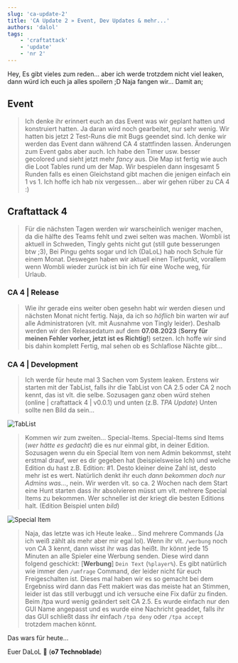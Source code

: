 ```yaml
---
slug: 'ca-update-2'
title: 'CA Update 2 » Event, Dev Updates & mehr...'
authors: 'dalol'
tags:
    - 'craftattack'
    - 'update'
    - 'nr 2' 
---
```


Hey, Es gibt vieles zum reden... aber ich werde trotzdem nicht viel leaken, dann würd ich euch ja alles spoilern ;D Naja fangen wir... Damit an;

## Event

> Ich denke ihr erinnert euch an das Event was wir geplant hatten und konstruiert hatten. Ja daran wird noch gearbeitet, nur sehr wenig. Wir hatten bis jetzt 2 Test-Runs die mit Bugs geendet sind. Ich denke wir werden das Event dann während CA 4 stattfinden lassen. Änderungen zum Event gabs aber auch. Ich habe den Timer usw. besser gecolored und sieht jetzt mehr *fancy* aus. Die Map ist fertig wie auch die Loot Tables rund um der Map. Wir bespielen dann insgesamt 5 Runden falls es einen Gleichstand gibt machen die jenigen einfach ein 1 vs 1. Ich hoffe ich hab nix vergessen... aber wir gehen rüber zu CA 4 :)

## Craftattack 4

> Für die nächsten Tagen werden wir warscheinlich weniger machen, da die hälfte des Teams fehlt und zwei selten was machen. Wombli ist aktuell in Schweden, Tingly gehts nicht gut (still gute besserungen btw ;3), Bei Pingu gehts sogar und Ich (DaLoL) hab noch Schule für einem Monat. Deswegen haben wir aktuell einen Tiefpunkt, vorallem wenn Wombli wieder zurück ist bin ich für eine Woche weg, für Urlaub. 

### CA 4 | Release

> Wie ihr gerade eins weiter oben gesehn habt wir werden diesen und nächsten Monat nicht fertig. Naja, da ich so *höflich* bin warten wir auf alle Administratoren (vlt. mit Ausnahme von Tingly leider). Deshalb werden wir den Releasedatum auf dem __07.08.2023__ (**Sorry für meinen Fehler vorher, jetzt ist es Richtig!**) setzen. Ich hoffe wir sind bis dahin komplett Fertig, mal sehen ob es Schlaflose Nächte gibt... 

### CA 4 | Development

> Ich werde für heute mal 3 Sachen vom System leaken. Erstens wir starten mit der TabList, falls ihr die TabList von CA 2.5 oder CA 2 noch kennt, das ist vlt. die selbe. Sozusagen ganz oben würd stehen (online | craftattack 4 | v0.0.1) und unten (z.B. *TPA Update*) Unten sollte nen Bild da sein... 

![TabList](/img/Tablist_1.png)

> Kommen wir zum zweiten... Special-Items. Special-Items sind Items (*wer hätte es gedacht*) die es nur einmal gibt, in deiner Edition. Sozusagen wenn du ein Special Item von nem Admin bekommst, steht erstmal drauf, wer es dir gegeben hat (beispielsweise Ich) und welche Edition du hast z.B. Edition: #1. Desto kleiner deine Zahl ist, desto mehr ist es wert. Natürlich denkt ihr euch *dann bekommen doch nur Admins was...*, nein. Wir werden vlt. so ca. 2 Wochen nach dem Start eine Hunt starten dass ihr absolvieren müsst um vlt. mehrere Special Items zu bekommen. Wer schneller ist der kriegt die besten Editions halt. (Edition Beispiel unten *bild*)

![Special Item](/img/special_items.png)

> Naja, das letzte was ich Heute leake... Sind mehrere Commands (Ja ich weiß zählt als mehr aber mir egal lol). Wenn ihr vlt. `/werbung` noch von CA 3 kennt, dann wisst ihr was das heißt. Ihr könnt jede 15 Minuten an alle Spieler eine Werbung senden. Diese wird dann folgend geschickt: [__Werbung__] `Dein Text` (`%player%`). Es gibt natürlich wie immer den `/umfrage` Command, der leider nicht für euch Freigeschalten ist. Dieses mal haben wir es so gemacht bei dem Ergebniss wird dann das Fett makiert was das meiste hat an Stimmen, leider ist das still verbuggt und ich versuche eine Fix dafür zu finden. Beim /tpa wurd wenig geändert seit CA 2.5. Es wurde einfach nur den GUI Name angepasst und es wurde eine Nachricht geaddet, falls ihr das GUI schließt dass ihr einfach `/tpa deny` oder `/tpa accept` trotzdem machen könnt.

Das wars für heute... 

Euer DaLoL 🐖 (__o7 Technoblade__)